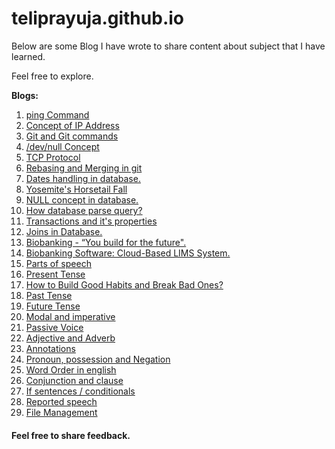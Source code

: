 # teliprayuja.github.io

Below are some Blog I have wrote to share content about subject that I have learned.

Feel free to explore.

**Blogs:**
1. [ping Command](https://teliprayuja.github.io/Blog/ping)
2. [Concept of IP Address](https://teliprayuja.github.io/Blog/IPAddress)
3. [Git and Git commands](https://teliprayuja.github.io/Blog/git)
4. [/dev/null Concept](https://teliprayuja.github.io/Blog/Filesystem)
5. [TCP Protocol](https://teliprayuja.github.io/Blog/TCP)
6. [Rebasing and Merging in git](https://teliprayuja.github.io/Blog/Git)
8. [Dates handling in database.](https://Pteliprayuja.github.io/Blog/Date)
7. [Yosemite's Horsetail Fall](https://teliprayuja.github.io/Blog/YosemitesHorsetailFall)
9. [NULL concept in database.](https://teliprayuja.github.io/Blog/Null)
10. [How database parse query?](https://teliprayuja.github.io/Blog/Query)
11. [Transactions and it's properties](https://teliprayuja.github.io/Blog/Properties)
12. [Joins in Database.](https://teliprayuja.github.io/Blog/Joins)
13. [Biobanking - “You build for the future".](https://teliprayuja.github.io/Blog/Biobank)
14. [Biobanking Software: Cloud-Based LIMS System.](https://teliprayuja.github.io/Blog/BioBanking)
15. [Parts of speech](https://teliprayuja.github.io/Blog/Speech)
16. [Present Tense](https://teliprayuja.github.io/Blog/PresentTense)
17. [How to Build Good Habits and Break Bad Ones?](https://teliprayuja.github.io/Blog/Habits)
18. [Past Tense](https://teliprayuja.github.io/Blog/PastTense)
19. [Future Tense](https://teliprayuja.github.io/Blog/FutureTense)
20. [Modal and imperative](https://teliprayuja.github.io/Blog/Modalandimperative)
21. [Passive Voice](https://teliprayuja.github.io/Blog/PassiveVoice)
22. [Adjective and Adverb](https://teliprayuja.github.io/Blog/AdjectiveAndAdverbs)
23. [Annotations](https://teliprayuja.github.io/Blog/Annotation)
24. [Pronoun, possession and Negation](https://teliprayuja.github.io/Blog/negation)
25. [Word Order in english](https://teliprayuja.github.io/Blog/WordOrder)
26. [Conjunction and clause](https://teliprayuja.github.io/Blog/Conjunctionclause)
27. [If sentences / conditionals](https://teliprayuja.github.io/Blog/conditionals)
28. [Reported speech](https://teliprayuja.github.io/Blog/Reportedspeech)
29. [File Management](https://teliprayuja.github.io/Blog/FileManagment)


#### Feel free to share feedback.
